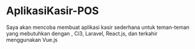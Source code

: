 # AplikasiKasir-POS
Saya akan mencoba membuat aplikasi kasir sederhana untuk teman-teman yang mebutuhkan dengan , Ci3, Laravel, React.js, dan terkahir menggunakan Vue.js
